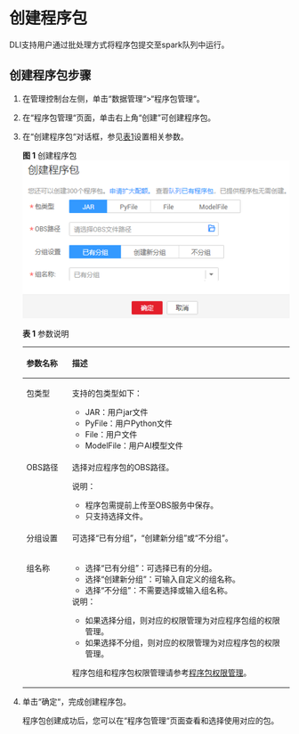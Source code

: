 # 创建程序包<a name="dli_01_0367"></a>

DLI支持用户通过批处理方式将程序包提交至spark队列中运行。

## 创建程序包步骤<a name="zh-cn_topic_0122016946_zh-cn_topic_0093946917_section14223343145314"></a>

1.  在管理控制台左侧，单击“数据管理“\>“程序包管理“。
2.  在“程序包管理“页面，单击右上角“创建”可创建程序包。
3.  在“创建程序包“对话框，参见[表1](#zh-cn_topic_0122016946_zh-cn_topic_0093946917_table19616613171536)设置相关参数。

    **图 1**  创建程序包<a name="zh-cn_topic_0122016946_zh-cn_topic_0093946917_fig13517257105918"></a>  
    ![](figures/创建程序包.png "创建程序包")

    **表 1**  参数说明

    <a name="zh-cn_topic_0122016946_zh-cn_topic_0093946917_table19616613171536"></a>
    <table><thead align="left"><tr id="zh-cn_topic_0122016946_zh-cn_topic_0093946917_row15177266171536"><th class="cellrowborder" valign="top" width="17.05%" id="mcps1.2.3.1.1"><p id="zh-cn_topic_0122016946_zh-cn_topic_0093946917_p5976489517160"><a name="zh-cn_topic_0122016946_zh-cn_topic_0093946917_p5976489517160"></a><a name="zh-cn_topic_0122016946_zh-cn_topic_0093946917_p5976489517160"></a>参数名称</p>
    </th>
    <th class="cellrowborder" valign="top" width="82.95%" id="mcps1.2.3.1.2"><p id="zh-cn_topic_0122016946_zh-cn_topic_0093946917_p911830717160"><a name="zh-cn_topic_0122016946_zh-cn_topic_0093946917_p911830717160"></a><a name="zh-cn_topic_0122016946_zh-cn_topic_0093946917_p911830717160"></a>描述</p>
    </th>
    </tr>
    </thead>
    <tbody><tr id="row0411835105712"><td class="cellrowborder" valign="top" width="17.05%" headers="mcps1.2.3.1.1 "><p id="zh-cn_topic_0122016946_zh-cn_topic_0093946917_p25317410132926"><a name="zh-cn_topic_0122016946_zh-cn_topic_0093946917_p25317410132926"></a><a name="zh-cn_topic_0122016946_zh-cn_topic_0093946917_p25317410132926"></a>包类型</p>
    </td>
    <td class="cellrowborder" valign="top" width="82.95%" headers="mcps1.2.3.1.2 "><p id="zh-cn_topic_0122016946_zh-cn_topic_0093946917_p37444329132926"><a name="zh-cn_topic_0122016946_zh-cn_topic_0093946917_p37444329132926"></a><a name="zh-cn_topic_0122016946_zh-cn_topic_0093946917_p37444329132926"></a>支持的包类型如下：</p>
    <a name="zh-cn_topic_0122016946_ul19355124635412"></a><a name="zh-cn_topic_0122016946_ul19355124635412"></a><ul id="zh-cn_topic_0122016946_ul19355124635412"><li>JAR：用户jar文件</li><li>PyFile：用户Python文件</li><li>File：用户文件</li><li>ModelFile：用户AI模型文件</li></ul>
    </td>
    </tr>
    <tr id="zh-cn_topic_0122016946_zh-cn_topic_0093946917_row56284350171536"><td class="cellrowborder" valign="top" width="17.05%" headers="mcps1.2.3.1.1 "><p id="zh-cn_topic_0122016946_zh-cn_topic_0093946917_p4555561017160"><a name="zh-cn_topic_0122016946_zh-cn_topic_0093946917_p4555561017160"></a><a name="zh-cn_topic_0122016946_zh-cn_topic_0093946917_p4555561017160"></a>OBS路径</p>
    </td>
    <td class="cellrowborder" valign="top" width="82.95%" headers="mcps1.2.3.1.2 "><p id="zh-cn_topic_0122016946_p12672162955118"><a name="zh-cn_topic_0122016946_p12672162955118"></a><a name="zh-cn_topic_0122016946_p12672162955118"></a>选择对应程序包的OBS路径。</p>
    <div class="note" id="note1287585810107"><a name="note1287585810107"></a><a name="note1287585810107"></a><span class="notetitle"> 说明： </span><div class="notebody"><a name="ul04810218124"></a><a name="ul04810218124"></a><ul id="ul04810218124"><li>程序包需提前上传至OBS服务中保存。</li><li>只支持选择文件。</li></ul>
    </div></div>
    </td>
    </tr>
    <tr id="row415617241883"><td class="cellrowborder" valign="top" width="17.05%" headers="mcps1.2.3.1.1 "><p id="p715712241188"><a name="p715712241188"></a><a name="p715712241188"></a>分组设置</p>
    </td>
    <td class="cellrowborder" valign="top" width="82.95%" headers="mcps1.2.3.1.2 "><p id="p515762417817"><a name="p515762417817"></a><a name="p515762417817"></a>可选择“已有分组”，“创建新分组”或“不分组”。</p>
    </td>
    </tr>
    <tr id="row740151051019"><td class="cellrowborder" valign="top" width="17.05%" headers="mcps1.2.3.1.1 "><p id="p14131010102"><a name="p14131010102"></a><a name="p14131010102"></a>组名称</p>
    </td>
    <td class="cellrowborder" valign="top" width="82.95%" headers="mcps1.2.3.1.2 "><a name="ul17658122119107"></a><a name="ul17658122119107"></a><ul id="ul17658122119107"><li>选择“已有分组”：可选择已有的分组。</li><li>选择“创建新分组”：可输入自定义的组名称。</li><li>选择“不分组”：不需要选择或输入组名称。</li></ul>
    <div class="note" id="note459512341000"><a name="note459512341000"></a><a name="note459512341000"></a><span class="notetitle"> 说明： </span><div class="notebody"><a name="ul147622187210"></a><a name="ul147622187210"></a><ul id="ul147622187210"><li>如果选择分组，则对应的权限管理为对应程序包组的权限管理。</li><li>如果选择不分组，则对应的权限管理为对应程序包的权限管理。</li></ul>
    <p id="p17681040525"><a name="p17681040525"></a><a name="p17681040525"></a>程序包组和程序包权限管理请参考<a href="程序包组和程序包权限管理.md">程序包权限管理</a>。</p>
    </div></div>
    </td>
    </tr>
    </tbody>
    </table>

4.  单击“确定“，完成创建程序包。

    程序包创建成功后，您可以在“程序包管理“页面查看和选择使用对应的包。


